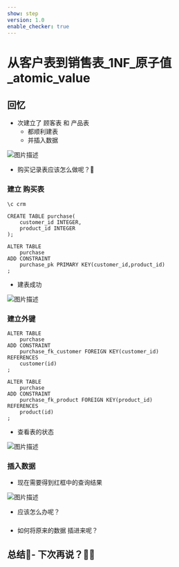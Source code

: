 ```yaml
---
show: step
version: 1.0
enable_checker: true
---
```


#   从客户表到销售表_1NF_原子值_atomic_value 
 

##  回忆

- 次建立了 顾客表 和 产品表 
	- 都顺利建表
	- 并插入数据

![图片描述](https://doc.shiyanlou.com/courses/uid1190679-20230903-1693710653862)

- 购买记录表应该怎么做呢？🤔

### 建立 购买表

```
\c crm

CREATE TABLE purchase(
	customer_id INTEGER,
	product_id INTEGER
);

ALTER TABLE
	purchase
ADD CONSTRAINT
	purchase_pk PRIMARY KEY(customer_id,product_id)
;
```

- 建表成功

![图片描述](https://doc.shiyanlou.com/courses/uid1190679-20230903-1693709249343)

### 建立外键

```
ALTER TABLE
	purchase
ADD CONSTRAINT
	purchase_fk_customer FOREIGN KEY(customer_id)
REFERENCES
	customer(id)
;

ALTER TABLE
	purchase
ADD CONSTRAINT
	purchase_fk_product FOREIGN KEY(product_id)
REFERENCES
	product(id)
;
```

- 查看表的状态

![图片描述](https://doc.shiyanlou.com/courses/uid1190679-20231006-1696596656233)

### 插入数据 

- 现在需要得到红框中的查询结果

![图片描述](https://doc.shiyanlou.com/courses/uid1190679-20230903-1693710653862)

- 应该怎么办呢？

### 

- 如何将原来的数据 插进来呢？
##  总结🤔- 下次再说？👋🏻
